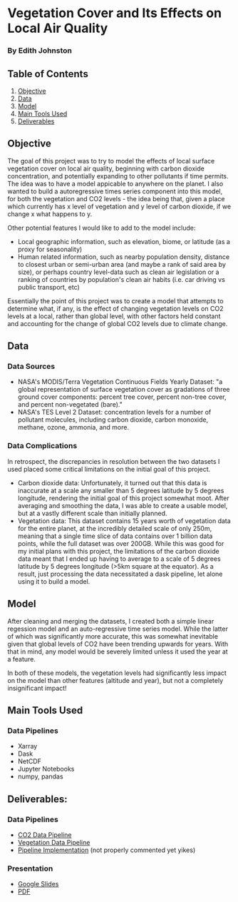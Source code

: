 # Vegetation Cover and Its Effects on Local Air Quality
### By Edith Johnston

## Table of Contents
1. [Objective](#objective)
2. [Data](#data)
4. [Model](#model)
5. [Main Tools Used](#main-tools-used)
6. [Deliverables](#deliverables)

## Objective
The goal of this project was to try to model the effects of local surface vegetation cover on local air quality, beginning with carbon dioxide concentration, and potentially expanding to other pollutants if time permits. The idea was to have a model appicable to anywhere on the planet. I also wanted to build a autoregressive times series component into this model, for both the vegetation and CO2 levels - the idea being that, given a place which currently has x level of vegetation and y level of carbon dioxide, if we change x what happens to y.  

Other potential features I would like to add to the model include:
- Local geographic information, such as elevation, biome, or latitude (as a proxy for seasonality)
- Human related information, such as nearby population density, distance to closest urban or semi-urban area (and maybe a rank of said area by size), or perhaps country level-data such as clean air legislation or a ranking of countries by population's clean air habits (i.e. car driving vs public transport, etc)

Essentially the point of this project was to create a model that attempts to determine what, if any, is the effect of changing vegetation levels on CO2 levels at a local, rather than global level, with other factors held constant and accounting for the change of global CO2 levels due to climate change.

## Data 
### Data Sources
- NASA's MODIS/Terra Vegetation Continuous Fields Yearly Dataset: "a global representation of surface vegetation cover as gradations of three ground cover components: percent tree cover, percent non-tree cover, and percent non-vegetated (bare)."
- NASA's TES Level 2 Dataset: concentration levels for a number of pollutant molecules, including carbon dioxide, carbon monoxide, methane, ozone, ammonia, and more.
### Data Complications
In retrospect, the discrepancies in resolution between the two datasets I used placed some critical limitations on the initial goal of this project.
- Carbon dioxide data: Unfortunately, it turned out that this data is inaccurate at a scale any smaller than 5 degrees latitude by 5 degrees longitude, rendering the initial goal of this project somewhat moot. After averaging and smoothing the data, I was  able to create a usable model, but at a vastly different scale than initially planned.
- Vegetation data: This dataset contains 15 years worth of vegetation data for the entire planet, at the incredibly detailed scale of only 250m, meaning that a single time slice of data contains over 1 billion data points, while the full dataset was over 200GB. While this was good for my initial plans with this project, the limitations of the carbon dioxide data meant that I ended up having to average to a scale of 5 degrees latitude by 5 degrees longitude (>5km square at the equator). As a result, just processing the data necessitated a dask pipeline, let alone using it to build a model.

## Model
After cleaning and merging the datasets, I created both a simple linear regession model and an auto-regressive time series model. While the latter of which was significantly more accurate, this was somewhat inevitable given that global levels of CO2 have been trending upwards for years. With that in mind, any model would be severely limited unless it used the year at a feature. 

In both of these models, the vegetation levels had significantly less impact on the model than other features (altitude and year), but not a completely insignificant impact!

## Main Tools Used
### Data Pipelines
 - Xarray
 - Dask
 - NetCDF
 - Jupyter Notebooks
 - numpy, pandas

## Deliverables:
### Data Pipelines
- [CO2 Data Pipeline](https://github.com/edithalice/vegetation_co2/blob/master/tes_pipeline.py)
- [Vegetation Data Pipeline](https://github.com/edithalice/vegetation_co2/blob/master/veg_pipeline_latitudes.py)
- [Pipeline Implementation](https://github.com/edithalice/vegetation_co2/blob/master/data_cleaning.ipynb) (not properly commented yet yikes)
### Presentation
- [Google Slides](https://docs.google.com/presentation/d/1-zSyVt9V-nQbift6YEkjtDlH88qqMbtuKbNOMJvBraM/edit?usp=sharing)
- [PDF](https://github.com/edithalice/vegetation_co2/blob/master/Vegetation%20Project.pdf)

